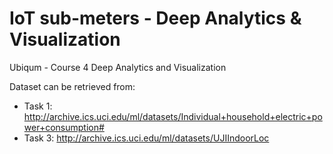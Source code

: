 # IoT sub-meters - Deep Analytics & Visualization
 
 Ubiqum - Course 4 Deep Analytics and Visualization
 
Dataset can be retrieved from: 
- Task 1: http://archive.ics.uci.edu/ml/datasets/Individual+household+electric+power+consumption#
- Task 3: http://archive.ics.uci.edu/ml/datasets/UJIIndoorLoc
